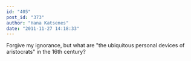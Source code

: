 ```yaml
---
id: "405"
post_id: "373"
author: "Hana Katsenes"
date: "2011-11-27 14:18:33"
---
```

Forgive my ignorance, but what are "the ubiquitous personal devices of aristocrats" in the 16th century?
